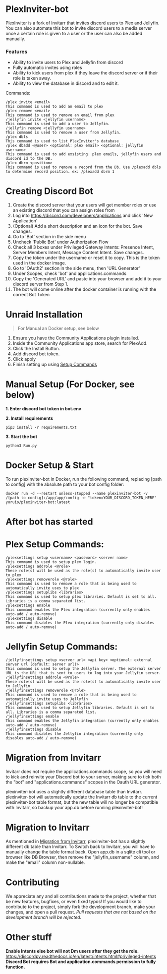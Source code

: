 # PlexInviter-bot

PlexInviter is a fork of Invitarr that invites discord users to Plex and Jellyfin. You can also automate this bot to invite discord users to a media server once a certain role is given to a user or the user can also be added manually.

### Features

- Ability to invite users to Plex and Jellyfin from discord
- Fully automatic invites using roles
- Ability to kick users from plex if they leave the discord server or if their role is taken away.
- Ability to view the database in discord and to edit it.

Commands:

```
/plex invite <email>
This command is used to add an email to plex
/plex remove <email>
This command is used to remove an email from plex
/jellyfin invite <jellyfin username>
This command is used to add a user to Jellyfin.
/jellyfin remove <jellyfin username>
This command is used to remove a user from Jellyfin.
/plex dbls
This command is used to list PlexInviter's database
/plex dbadd <@user> <optional: plex email> <optional: jellyfin username>
This command is used to add exsisting  plex emails, jellyfin users and discord id to the DB.
/plex dbrm <position>
This command is used to remove a record from the Db. Use /plexadd dbls to determine record position. ex: /plexadd dbrm 1
```

# Creating Discord Bot

1. Create the discord server that your users will get member roles or use an existing discord that you can assign roles from
2. Log into https://discord.com/developers/applications and click 'New Application'
3. (Optional) Add a short description and an icon for the bot. Save changes.
4. Go to 'Bot' section in the side menu
5. Uncheck 'Public Bot' under Authorization Flow
6. Check all 3 boxes under Privileged Gateway Intents: Presence Intent, Server Members Intent, Message Content Intent. Save changes.
7. Copy the token under the username or reset it to copy. This is the token used in the docker image.
8. Go to 'OAuth2' section in the side menu, then 'URL Generator'
9. Under Scopes, check 'bot' and applications.commands
10. Copy the 'Generated URL' and paste into your browser and add it to your discord server from Step 1.
11. The bot will come online after the docker container is running with the correct Bot Token

# Unraid Installation

> For Manual an Docker setup, see below

1. Ensure you have the Community Applications plugin installed.
2. Inside the Community Applications app store, search for PlexAdd.
3. Click the Install Button.
4. Add discord bot token.
5. Click apply
6. Finish setting up using [Setup Commands](#after-bot-has-started)

# Manual Setup (For Docker, see below)

**1. Enter discord bot token in bot.env**

**2. Install requirements**

```
pip3 install -r requirements.txt
```

**3. Start the bot**

```
python3 Run.py
```

# Docker Setup & Start

To run plexinviter-bot in Docker, run the following command, replacing [path to config] with the absolute path to your bot config folder:

```
docker run -d --restart unless-stopped --name plexinviter-bot -v /[path to config]:/app/app/config -e "token=YOUR_DISCORD_TOKEN_HERE" yoruio/plexinviter-bot:latest
```

# After bot has started

# Plex Setup Commands:

```
/plexsettings setup <username> <password> <server name>
This command is used to setup plex login.
/plexsettings addrole <@role>
These role(s) will be used as the role(s) to automatically invite user to plex
/plexsettings removerole <@role>
This command is used to remove a role that is being used to automatically invite uses to plex
/plexsettings setuplibs <libraries>
This command is used to setup plex libraries. Default is set to all. Libraries is a comma separated list.
/plexsettings enable
This command enables the Plex integration (currently only enables auto-add / auto-remove)
/plexsettings disable
This command disables the Plex integration (currently only disables auto-add / auto-remove)
```

# Jellyfin Setup Commands:

```
/jellyfinsettings setup <server url> <api key> <optional: external server url (default: server url)>
This command is used to setup the Jellyfin server. The external server URL is the URL that is sent to users to log into your Jellyfin server.
/jellyfinsettings addrole <@role>
These role(s) will be used as the role(s) to automatically invite user to Jellyfin
/jellyfinsettings removerole <@role>
This command is used to remove a role that is being used to automatically invite uses to Jellyfin
/jellyfinsettings setuplibs <libraries>
This command is used to setup Jellyfin libraries. Default is set to all. Libraries is a comma separated list.
/jellyfinsettings enable
This command enables the Jellyfin integration (currently only enables auto-add / auto-remove)
/jellyfinsettings disable
This command disables the Jellyfin integration (currently only disables auto-add / auto-remove)
```

# Migration from Invitarr

Invitarr does not require the applications.commands scope, so you will need to kick and reinvite your Discord bot to your server, making sure to tick both the "bot" and "applications.commands" scopes in the Oauth URL generator.

plexinviter-bot uses a slightly different database table than Invitarr. plexinviter-bot will automatically update the Invitarr db table to the current plexinviter-bot table format, but the new table will no longer be compatible with Invitarr, so backup your app.db before running plexinviter-bot!

# Migration to Invitarr

As mentioned in [Migration from Invitarr](#Migration-From-Invitarr), plexinviter-bot has a slightly different db table than Invitarr. To Switch back to Invitarr, you will have to manually change the table format back. Open app.db in a sqlite cli tool or browser like DB Browser, then remove the "jellyfin_username" column, and make the "email" column non-nullable.

# Contributing

We appreciate any and all contributions made to the project, whether that be new features, bugfixes, or even fixed typos! If you would like to contribute to the project, simply fork the development branch, make your changes, and open a pull request. _Pull requests that are not based on the development branch will be rejected._

# Other stuff

**Enable Intents else bot will not Dm users after they get the role.**
https://discordpy.readthedocs.io/en/latest/intents.html#privileged-intents
**Discord Bot requires Bot and application.commands permission to fully function.**
